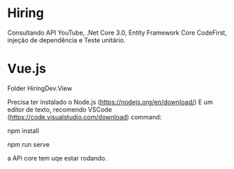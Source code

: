 # Hiring
Consultando API YouTube, .Net Core 3.0, Entity Framework Core CodeFirst, injeção de dependência e Teste unitário.

# Vue.js
Folder HiringDev.View

Precisa ter instalado o Node.js (https://nodejs.org/en/download/)
E um editor de texto, recomendo VSCode (https://code.visualstudio.com/download)
command:

npm install
>>
npm run serve

a APi core tem uqe estar rodando.
